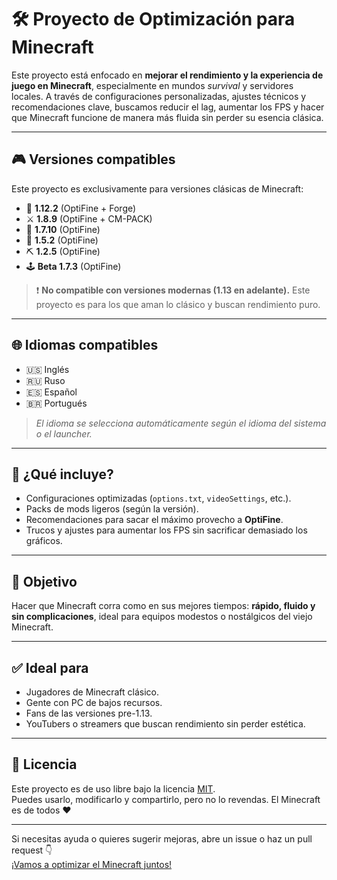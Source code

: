 # 🛠 Proyecto de Optimización para Minecraft

Este proyecto está enfocado en **mejorar el rendimiento y la experiencia de juego en Minecraft**, especialmente en mundos *survival* y servidores locales. A través de configuraciones personalizadas, ajustes técnicos y recomendaciones clave, buscamos reducir el lag, aumentar los FPS y hacer que Minecraft funcione de manera más fluida sin perder su esencia clásica.

---

## 🎮 Versiones compatibles

Este proyecto es exclusivamente para versiones clásicas de Minecraft:

- 🔧 **1.12.2** (OptiFine + Forge)  
- ⚔️ **1.8.9** (OptiFine + CM-PACK)  
- 🏹 **1.7.10** (OptiFine)  
- 🧱 **1.5.2** (OptiFine)  
- ⛏️ **1.2.5** (OptiFine)  
- 🕹️ **Beta 1.7.3** (OptiFine)

> ❗ **No compatible con versiones modernas (1.13 en adelante).** Este proyecto es para los que aman lo clásico y buscan rendimiento puro.

---

## 🌐 Idiomas compatibles

- 🇺🇸 Inglés  
- 🇷🇺 Ruso  
- 🇪🇸 Español  
- 🇧🇷 Portugués  

> *El idioma se selecciona automáticamente según el idioma del sistema o el launcher.*

---

## 🚀 ¿Qué incluye?

- Configuraciones optimizadas (`options.txt`, `videoSettings`, etc.).
- Packs de mods ligeros (según la versión).
- Recomendaciones para sacar el máximo provecho a **OptiFine**.
- Trucos y ajustes para aumentar los FPS sin sacrificar demasiado los gráficos.

---

## 🎯 Objetivo

Hacer que Minecraft corra como en sus mejores tiempos: **rápido, fluido y sin complicaciones**, ideal para equipos modestos o nostálgicos del viejo Minecraft.

---

## ✅ Ideal para

- Jugadores de Minecraft clásico.
- Gente con PC de bajos recursos.
- Fans de las versiones pre-1.13.
- YouTubers o streamers que buscan rendimiento sin perder estética.

---

## 📜 Licencia

Este proyecto es de uso libre bajo la licencia [MIT](LICENSE).  
Puedes usarlo, modificarlo y compartirlo, pero no lo revendas. El Minecraft es de todos ❤️

---

Si necesitas ayuda o quieres sugerir mejoras, abre un issue o haz un pull request 👇  
[¡Vamos a optimizar el Minecraft juntos!](https://github.com/Edward-e2o5h/ZeroLag-MC)
